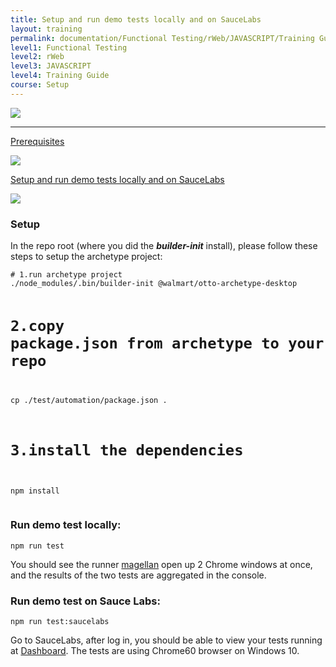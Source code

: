 ```yaml
---
title: Setup and run demo tests locally and on SauceLabs
layout: training
permalink: documentation/Functional Testing/rWeb/JAVASCRIPT/Training Guide/Setup/Setup and run demo tests locally and on SauceLabs
level1: Functional Testing
level2: rWeb
level3: JAVASCRIPT
level4: Training Guide
course: Setup
---
```

<div class="sidebar">
<div class="training-doc-link">
<div class ="training-doc-link-left">
<img class="training-doc-link-left__img" src="{{site.baseurl}}/images/training/checked.png" srcset="{{site.baseurl}}/images/training/checked%402x.png 2x, {{site.baseurl}}/images/training/checked%403x.png 3x" /><hr class="training-doc-link-left__hr training-doc-link-left__hr-completed" /></div>
<p class="training-doc-link__text">
<a class="training-doc-link__text-completed" href="./Prerequisites">Prerequisites</a></p>
</div>
<div class="training-doc-link">
<div class ="training-doc-link-left">
<img class="training-doc-link-left__img" src="{{site.baseurl}}/images/training/actived.png" srcset="{{site.baseurl}}/images/training/actived%402x.png 2x, {{site.baseurl}}/images/training/actived%403x.png 3x" /></div>
<p class="training-doc-link__text">
<a class="training-doc-link__text-current" href="./Setup and run demo tests locally and on SauceLabs">Setup and run demo tests locally and on SauceLabs</a></p>
</div>
</div>
<div class="training-doc-nav-btn">
<a href="./Prerequisites"><img src="{{site.baseurl}}/images/training/btn-left.png" srcset="{{site.baseurl}}/images/training/btn-left%402x.png 2x, {{site.baseurl}}/images/training/btn-left%403x.png 3x" /></a>
</div>
<div class="training-content markdown">
<h3>Setup</h3>
<p>In the repo root (where you did the <strong><em>builder-init</em></strong> install), please follow these steps to setup the archetype project:</p>
<pre><code class="language-bash"># 1.run archetype project
./node_modules/.bin/builder-init @walmart/otto-archetype-desktop

# 2.copy package.json from archetype to your repo
cp ./test/automation/package.json .

# 3.install the dependencies
npm install
</code></pre>
<h3>Run demo test locally:</h3>
<pre><code class="language-bash">npm run test
</code></pre>
<p>You should see  the runner <a href="https://github.com/TestArmada/magellan">magellan</a> open up 2 Chrome windows at once, and the results of the two tests are aggregated in the console.</p>
<h3>Run demo test on Sauce Labs:</h3>
<pre><code class="language-bash">npm run test:saucelabs
</code></pre>
<p>Go to SauceLabs, after log in, you should be able to view your tests running at <a href="https://saucelabs.com/beta/dashboard/tests">Dashboard</a>. The tests are using Chrome60 browser on Windows 10.</p>
</div>
<div class="training-doc-nav-btn">
</div>
